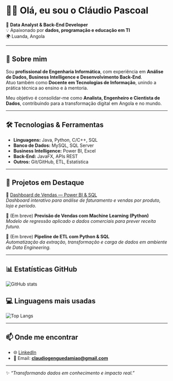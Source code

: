 # 👋🏽 Olá, eu sou o Cláudio Pascoal  

🎯 **Data Analyst & Back-End Developer**  
💡 Apaixonado por **dados, programação e educação em TI**  
🌍 Luanda, Angola  

---

## 🚀 Sobre mim
Sou **profissional de Engenharia Informática**, com experiência em **Análise de Dados, Business Intelligence e Desenvolvimento Back-End**.  
Atuo também como **Docente em Tecnologias de Informação**, unindo a prática técnica ao ensino e à mentoria.  

Meu objetivo é consolidar-me como **Analista, Engenheiro e Cientista de Dados**, contribuindo para a transformação digital em Angola e no mundo.  

---

## 🛠️ Tecnologias & Ferramentas
- **Linguagens:** Java, Python, C/C++, SQL  
- **Banco de Dados:** MySQL, SQL Server  
- **Business Intelligence:** Power BI, Excel  
- **Back-End:** JavaFX, APIs REST  
- **Outros:** Git/GitHub, ETL, Estatística  

---

## 📂 Projetos em Destaque
🔹 [Dashboard de Vendas — Power BI & SQL](https://github.com/Claudio-Pascoal/dashboard-vendas-powerbi)  
*Dashboard interativo para análise de faturamento e vendas por produto, loja e período.*  

🔹 (Em breve) **Previsão de Vendas com Machine Learning (Python)**  
*Modelo de regressão aplicado a dados comerciais para prever receita futura.*  

🔹 (Em breve) **Pipeline de ETL com Python & SQL**  
*Automatização da extração, transformação e carga de dados em ambiente de Data Engineering.*  

---

## 📊 Estatísticas GitHub
![GitHub stats](https://github-readme-stats.vercel.app/api?username=Claudio-Pascoal&show_icons=true&theme=tokyonight)  

## 💻 Linguagens mais usadas
![Top Langs](https://github-readme-stats.vercel.app/api/top-langs/?username=Claudio-Pascoal&layout=compact&theme=tokyonight)  

---

## 📫 Onde me encontrar
- 🌐 [LinkedIn](https://www.linkedin.com/in/cláudio-damião)  
- 📧 Email: **claudiogenguedamiao@gmail.com**  

---
✨ *“Transformando dados em conhecimento e impacto real.”*  
